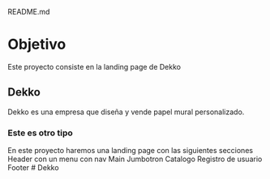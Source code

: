 README.md
# Objetivo
Este proyecto consiste en la landing page de Dekko

## Dekko
Dekko es una empresa que diseña y vende papel mural personalizado.
### Este es otro tipo
En este proyecto haremos una landing page con las siguientes secciones
    Header con un menu con nav
    Main
        Jumbotron
        Catalogo
        Registro de usuario
    Footer
#   D e k k o  
 